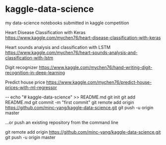 # kaggle-data-science
my data-science notebooks submitted in kaggle competition

Heart Disease Classification with Keras
https://www.kaggle.com/mychen76/heart-disease-classification-with-keras

Heart sounds analysis and classification with LSTM
https://www.kaggle.com/mychen76/heart-sounds-analysis-and-classification-with-lstm

Digit recognizer
https://www.kaggle.com/mychen76/hand-writing-digit-recognition-in-deep-learning

Predict house price
https://www.kaggle.com/mychen76/predict-house-prices-with-ml-regressor


--
echo "# kaggle-data-science" >> README.md
git init
git add README.md
git commit -m "first commit"
git remote add origin https://github.com/minc-yang/kaggle-data-science.git
git push -u origin master

…or push an existing repository from the command line

git remote add origin https://github.com/minc-yang/kaggle-data-science.git
git push -u origin master

